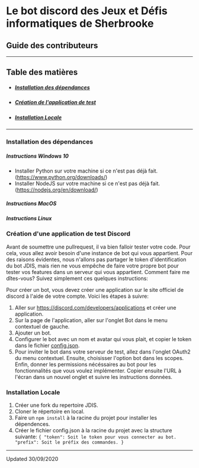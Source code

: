 # Le bot discord des Jeux et Défis informatiques de Sherbrooke

## Guide des contributeurs
---

## Table des matières  
- ##### [Installation des dépendances](#Installation_des_dependances)
- ##### [Création de l'application de test](#Créer_application_de_test_Discord)
- ##### [Installation Locale](#Installation_Locale)
    
---
### Installation des dépendances
##### Instructions Windows 10
- Installer Python sur votre machine si ce n'est pas déjà fait. (<https://www.python.org/downloads/>)
- Installer NodeJS sur votre machine si ce n'est pas déjà fait. (<https://nodejs.org/en/download/>)
##### Instructions MacOS
##### Instructions Linux


### Création d'une application de test Discord
Avant de soumettre une pullrequest, il va bien falloir tester votre code. Pour cela, vous allez avoir besoin d'une instance de bot qui vous appartient. Pour des raisons évidentes, nous n'allons pas partager le token d'identification du bot JDIS, mais rien ne vous empêche de faire votre propre bot pour tester vos features dans un serveur qui vous appartient.
Comment faire me dîtes-vous? Suivez simplement ces quelques instructions:

Pour créer un bot, vous devez créer une application sur le site officiel de discord à l'aide de votre compte.
Voici les étapes à suivre:
1. Aller sur <https://discord.com/developers/applications> et créer une application.
2. Sur la page de l'application, aller sur l'onglet Bot dans le menu contextuel de gauche.
3. Ajouter un bot.
4. Configurer le bot avec un nom et avatar qui vous plait, et copier le token dans le fichier [config.json](#config.json).
5. Pour inviter le bot dans votre serveur de test, allez dans l'onglet OAuth2 du menu contextuel. Ensuite, choisisser l'option bot dans les scopes. Enfin, donner les permissions nécéssaires au bot pour les fonctionnalités que vous voulez implémenter. Copier ensuite l'URL à l'écran dans un nouvel onglet et suivre les instructions données.


### Installation Locale
1. Créer une fork du repertoire JDIS.
2. Cloner le répertoire en local.
3. Faire un ``npm install`` à la racine du projet pour installer les dépendences.
4. Créer le fichier config.json à la racine du projet avec la structure suivante:
``{
    "token": Soit le token pour vous connecter au bot.
    "prefix": Soit le préfix des commandes.
}`` 
---
Updated 30/09/2020